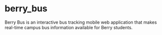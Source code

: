 berry_bus
=========
Berry Bus is an interactive bus tracking mobile web application that makes real-time campus bus information available for Berry students.
